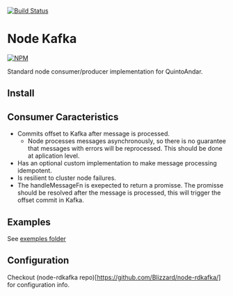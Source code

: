 [![Build Status](https://travis-ci.org/quintoandar/node-kafka.svg?branch=master)](https://travis-ci.org/quintoandar/node-kafka)


# Node Kafka

[![NPM](https://nodei.co/npm/quintoandar-kafka.png)](https://nodei.co/npm/quintoandar-kafka/)
<!--[![NPM](https://nodei.co/npm-dl/quintoandar-kafka.png?height=3)](https://nodei.co/npm/quintoandar-kafka/)-->


Standard node consumer/producer implementation for QuintoAndar.

## Install

## Consumer Caracteristics

- Commits offset to Kafka after message is processed.
  - Node processes messages asynchronously, so there is no guarantee that messages with errors will be reprocessed. This should be done at aplication level.
- Has an optional custom implementation to make message processing idempotent.
- Is resilient to cluster node failures.
- The handleMessageFn is exepected to return a promisse. The promisse should be resolved after the message is processed, this will trigger the offset commit in Kafka.

## Examples

See [exemples folder](/example)

## Configuration

Checkout (node-rdkafka repo)[https://github.com/Blizzard/node-rdkafka/] for configuration info.